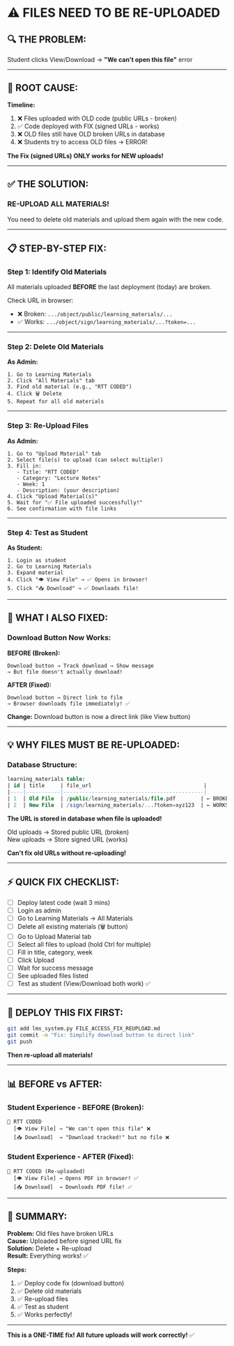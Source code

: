 # ⚠️ **FILES NEED TO BE RE-UPLOADED**

## **🔍 THE PROBLEM:**

Student clicks View/Download → **"We can't open this file"** error

---

## **🎯 ROOT CAUSE:**

**Timeline:**
1. ❌ Files uploaded with OLD code (public URLs - broken)
2. ✅ Code deployed with FIX (signed URLs - works)
3. ❌ OLD files still have OLD broken URLs in database
4. ❌ Students try to access OLD files → ERROR!

**The Fix (signed URLs) ONLY works for NEW uploads!**

---

## **✅ THE SOLUTION:**

### **RE-UPLOAD ALL MATERIALS!**

You need to delete old materials and upload them again with the new code.

---

## **📋 STEP-BY-STEP FIX:**

### **Step 1: Identify Old Materials**

All materials uploaded **BEFORE** the last deployment (today) are broken.

Check URL in browser:
- ❌ Broken: `.../object/public/learning_materials/...`
- ✅ Works: `.../object/sign/learning_materials/...?token=...`

---

### **Step 2: Delete Old Materials**

**As Admin:**
```
1. Go to Learning Materials
2. Click "All Materials" tab
3. Find old material (e.g., "RTT CODED")
4. Click 🗑️ Delete
5. Repeat for all old materials
```

---

### **Step 3: Re-Upload Files**

**As Admin:**
```
1. Go to "Upload Material" tab
2. Select file(s) to upload (can select multiple!)
3. Fill in:
   - Title: "RTT CODED"
   - Category: "Lecture Notes"
   - Week: 1
   - Description: (your description)
4. Click "Upload Material(s)"
5. Wait for "✅ File uploaded successfully!"
6. See confirmation with file links
```

---

### **Step 4: Test as Student**

**As Student:**
```
1. Login as student
2. Go to Learning Materials
3. Expand material
4. Click "👁️ View File" → ✅ Opens in browser!
5. Click "📥 Download" → ✅ Downloads file!
```

---

## **🔧 WHAT I ALSO FIXED:**

### **Download Button Now Works:**

**BEFORE (Broken):**
```
Download button → Track download → Show message
→ But file doesn't actually download!
```

**AFTER (Fixed):**
```
Download button → Direct link to file
→ Browser downloads file immediately! ✅
```

**Change:** Download button is now a direct link (like View button)

---

## **💡 WHY FILES MUST BE RE-UPLOADED:**

### **Database Structure:**

```sql
learning_materials table:
| id | title     | file_url                                    |
|----|-----------|---------------------------------------------|
| 1  | Old File  | /public/learning_materials/file.pdf        | ← BROKEN (public URL)
| 2  | New File  | /sign/learning_materials/...?token=xyz123  | ← WORKS (signed URL)
```

**The URL is stored in database when file is uploaded!**

Old uploads → Stored public URL (broken)  
New uploads → Store signed URL (works)

**Can't fix old URLs without re-uploading!**

---

## **⚡ QUICK FIX CHECKLIST:**

- [ ] Deploy latest code (wait 3 mins)
- [ ] Login as admin
- [ ] Go to Learning Materials → All Materials
- [ ] Delete all existing materials (🗑️ button)
- [ ] Go to Upload Material tab
- [ ] Select all files to upload (hold Ctrl for multiple)
- [ ] Fill in title, category, week
- [ ] Click Upload
- [ ] Wait for success message
- [ ] See uploaded files listed
- [ ] Test as student (View/Download both work) ✅

---

## **🚀 DEPLOY THIS FIX FIRST:**

```bash
git add lms_system.py FILE_ACCESS_FIX_REUPLOAD.md
git commit -m "Fix: Simplify download button to direct link"
git push
```

**Then re-upload all materials!**

---

## **📊 BEFORE vs AFTER:**

### **Student Experience - BEFORE (Broken):**
```
📄 RTT CODED
  [👁️ View File] → "We can't open this file" ❌
  [📥 Download]  → "Download tracked!" but no file ❌
```

### **Student Experience - AFTER (Fixed):**
```
📄 RTT CODED (Re-uploaded)
  [👁️ View File] → Opens PDF in browser! ✅
  [📥 Download]  → Downloads PDF file! ✅
```

---

## **🎯 SUMMARY:**

**Problem:** Old files have broken URLs  
**Cause:** Uploaded before signed URL fix  
**Solution:** Delete + Re-upload  
**Result:** Everything works! ✅

**Steps:**
1. ✅ Deploy code fix (download button)
2. ✅ Delete old materials
3. ✅ Re-upload files
4. ✅ Test as student
5. ✅ Works perfectly!

---

**This is a ONE-TIME fix! All future uploads will work correctly!** ✅
